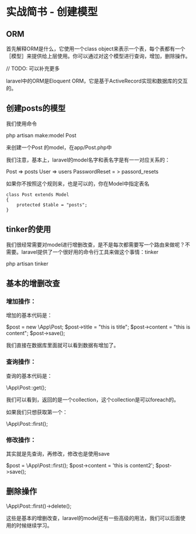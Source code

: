 # 实战简书 - 创建模型

## ORM

首先解释ORM是什么，它使用一个class object来表示一个表，每个表都有一个［模型］来提供给上层使用。你可以通过对这个模型进行查询，增加，删除操作。

// TODO: 可以补充更多

laravel中的ORM是Eloquent ORM，它是基于ActiveRecord实现和数据库的交互的。

## 创建posts的模型

我们使用命令

php artisan make:model Post

来创建一个Post 的model，在app/Post.php中

我们注意，基本上，laravel的model名字和表名字是有一一对应关系的：

Post => posts
User => users
PasswordReset = > passord_resets

如果你不按照这个规则来，也是可以的，你在Model中指定表名

```
class Post extends Model
{
    protected $table = "posts";
}
```
## tinker的使用

我们很经常需要对model进行增删改查，是不是每次都需要写一个路由来做呢？不需要。laravel提供了一个很好用的命令行工具来做这个事情：tinker

php artisan tinker

## 基本的增删改查

### 增加操作：

增加的基本代码是：

$post = new \App\Post;
$post->title = "this is title";
$post->content = "this is content";
$post->save();

我们直接在数据库里面就可以看到数据有增加了。

### 查询操作：

查询的基本代码是：

\App\Post::get();

我们可以看到，返回的是一个collection，这个collection是可以foreach的。

如果我们只想获取第一个：

\App\Post::first();

### 修改操作：

其实就是先查询，再修改，修改也是使用save

$post = \App\Post::first();
$post->content = 'this is content2';
$post->save();

## 删除操作

\App\Post::first()->delete();

这些是基本的增删改查，laravel的model还有一些高级的用法，我们可以后面使用的时候继续学习。
